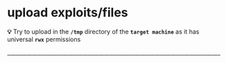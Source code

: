 # upload exploits/files

 **💡** Try to upload in the **`/tmp`** directory of the **`target machine`** as it has universal **`rwx`** permissions

\_\_\_\_\_\_\_\_\_\_\_\_\_\_\_\_\_\_\_\_\_\_\_\_\_\_\_\_\_\_\_\_\_\_\_\_\_\_\_\_\_\_\_\_\_\_\_\_\_\_\_\_\_\_\_\_\_\_\_\_\_\_\_\_\_\_\_\_\_\_\_\_\_\_\_\_\_

